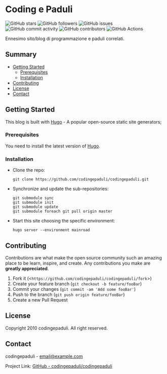 # Coding e Paduli

![GitHub stars](https://img.shields.io/github/stars/codingepaduli/codingepaduli?style=flat-square)
![GitHub followers](https://img.shields.io/github/followers/codingepaduli?label=Followers&style=flat-square)
![GitHub issues](https://img.shields.io/github/issues/codingepaduli/codingepaduli?style=flat-square)
![GitHub commit activity](https://img.shields.io/github/commit-activity/m/codingepaduli/codingepaduli?style=flat-square)
![GitHub contributors](https://img.shields.io/github/contributors/codingepaduli/codingepaduli?style=flat-square)
![GitHub Actions](https://github.com/codingepaduli/codingepaduli/workflows/Check%20Markdown/badge.svg)

Ennesimo sito/blog di programmazione e paduli correlati.

## Summary

- [Getting Started](#getting-started)
  - [Prerequisites](#prerequisites)
  - [Installation](#installation)
- [Contributing](#contributing)
- [License](#license)
- [Contact](#contact)

## Getting Started

This blog is built with [Hugo](https://gohugo.io) - A popular open-source static site generators;

### Prerequisites

You need to install the latest version of [Hugo](https://gohugo.io/).

### Installation

- Clone the repo:

  ```git
  git clone https://github.com/codingepaduli/codingepaduli.git
  ```

- Synchronize and update the sub-repositories:

  ```git
  git submodule sync
  git submodule init
  git submodule update
  git submodule foreach git pull origin master
  ```

- Start this site choosing the specific environment:

  ```git
  hugo server --environment mainroad
  ```

## Contributing

Contributions are what make the open source community such an amazing place to be learn, inspire, and create. Any contributions you make are **greatly appreciated**.

1. Fork it (<`https://github.com/codingepaduli/codingepaduli/fork`>)
2. Create your feature branch (`git checkout -b feature/fooBar`)
3. Commit your changes (`git commit -am 'Add some fooBar'`)
4. Push to the branch (`git push origin feature/fooBar`)
5. Create a new Pull Request

## License

Copyright 2010 codingepaduli. All right reserved.

## Contact

codingepaduli - email@example.com

Project Link: [GitHub - codingepaduli/codingepaduli](https://github.com/codingepaduli/codingepaduli "Project link")
